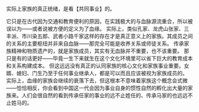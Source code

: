 实际上家族的真正统绪，是看【共同事业】的。 

它只是在古代因为交通和教育便利的原因，在实践极大的与血脉源流重合，所以被误以为——或者说被方便的定义为了血缘。 实际上，类似孔家、龙虎山张家、三丰派、市川染五郎、武者小路千家这样的存在才是真正意义上的家族。其成员之间的关系的主要枢纽并非来自血脉——那完全可能是收养关系或师徒关系。 传承家族精神和物质遗产的，就是家族成员，其实有无血脉并不重要，也不该重要。 那只是有的话更好——毕竟一生下来就生在这个文化环境里可以省下巨大的教育成本和关系构建成本。 但这远远没有真正的认同家族的核心文化和家族事业重要。女婿、媳妇、门生乃至于任何事业继承人，都是可以而且应该被视为家族成员的。 实际上，血缘的家族会继续的衰落下去，但这根本不意味着家族这个概念会式微——恰恰相反，你会看到中国这一代会因为事业自身的惯性自然的孵化出大量的家族来。人们会很自然的看到传承任家的事业的远不止姓任的、传承马家的也远远不止姓马的。

  
  
